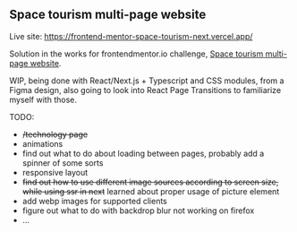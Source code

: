 ## Space tourism multi-page website
Live site: https://frontend-mentor-space-tourism-next.vercel.app/

Solution in the works for frontendmentor.io challenge, [Space tourism multi-page website](https://www.frontendmentor.io/challenges/space-tourism-multipage-website-gRWj1URZ3).

WIP, being done with React/Next.js + Typescript and CSS modules, from a Figma design, also going to look into React Page Transitions to familiarize myself with those.

TODO:

- ~~/technology page~~
- animations
- find out what to do about loading between pages, probably add a spinner of some sorts
- responsive layout
- ~~find out how to use different image sources according to screen size, while using ssr in next~~ learned about proper usage of picture element
- add webp images for supported clients
- figure out what to do with backdrop blur not working on firefox
- ... 
